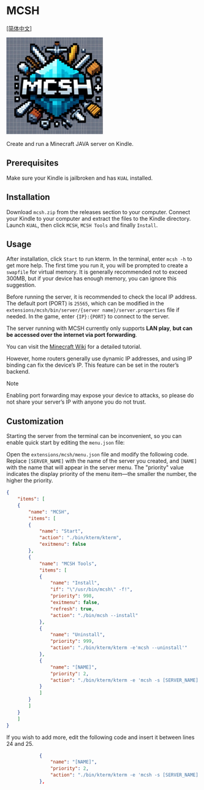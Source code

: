 # MCSH

[[简体中文]](https://github.com/Suda-Baka/MCSH/blob/main/README.md)

<img src="https://github.com/Suda-Baka/MCSH/blob/main/mcsh.jpg" width = 50%>

Create and run a Minecraft JAVA server on Kindle.

## Prerequisites

Make sure your Kindle is jailbroken and has `KUAL` installed.

## Installation

Download `mcsh.zip` from the releases section to your computer. Connect your Kindle to your computer and extract the files to the Kindle directory. Launch `KUAL`, then click `MCSH`, `MCSH Tools` and finally `Install`.

## Usage

After installation, click `Start` to run kterm. In the terminal, enter `mcsh -h` to get more help. The first time you run it, you will be prompted to create a `swapfile` for virtual memory. It is generally recommended not to exceed 300MB, but if your device has enough memory, you can ignore this suggestion.

Before running the server, it is recommended to check the local IP address. The default port (PORT) is `25565`, which can be modified in the `extensions/mcsh/bin/server/{server name}/server.properties` file if needed. In the game, enter `{IP}:{PORT}` to connect to the server.

The server running with MCSH currently only supports **LAN play**, **but can be accessed over the internet via port forwarding**.

You can visit the [Minecraft Wiki](https://minecraft.wiki/w/Tutorial:Setting_up_a_Java_Edition_server) for a detailed tutorial.

However, home routers generally use dynamic IP addresses, and using IP binding can fix the device’s IP. This feature can be set in the router’s backend.

> [!NOTE]
> Enabling port forwarding may expose your device to attacks, so please do not share your server’s IP with anyone you do not trust.

## Customization

Starting the server from the terminal can be inconvenient, so you can enable quick start by editing the `menu.json` file:

Open the `extensions/mcsh/menu.json` file and modify the following code. Replace `[SERVER_NAME]` with the name of the server you created, and `[NAME]` with the name that will appear in the server menu. The "priority" value indicates the display priority of the menu item—the smaller the number, the higher the priority.

```json
{
	"items": [
	{
		"name": "MCSH",
		"items": [
		{
			"name": "Start",
			"action": "./bin/kterm/kterm",
			"exitmenu": false
		},
		{
			"name": "MCSH Tools",
			"items": [
			{
				"name": "Install",
				"if": "\"/usr/bin/mcsh\" -f!",
				"priority": 998,
				"exitmenu": false,
				"refresh": true,
				"action": "./bin/mcsh --install"
			},
			{
				"name": "Uninstall",
				"priority": 999,
				"action": "./bin/kterm/kterm -e'mcsh --uninstall'"
			},
			{
				"name": "[NAME]",
				"priority": 2,
				"action": "./bin/kterm/kterm -e 'mcsh -s [SERVER_NAME]'"
			}
			]
		}
		]
	}
	]
}
```

If you wish to add more, edit the following code and insert it between lines 24 and 25.

```json
			{
				"name": "[NAME]",
				"priority": 2,
				"action": "./bin/kterm/kterm -e 'mcsh -s [SERVER_NAME]'"
			},
```
